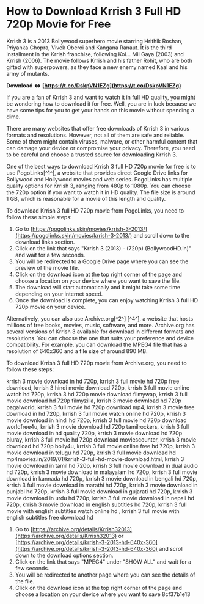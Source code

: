 # How to Download Krrish 3 Full HD 720p Movie for Free
 
Krrish 3 is a 2013 Bollywood superhero movie starring Hrithik Roshan, Priyanka Chopra, Vivek Oberoi and Kangana Ranaut. It is the third installment in the Krrish franchise, following Koi... Mil Gaya (2003) and Krrish (2006). The movie follows Krrish and his father Rohit, who are both gifted with superpowers, as they face a new enemy named Kaal and his army of mutants.
 
**Download ⇔ [https://t.co/DskpVN1EZg](https://t.co/DskpVN1EZg)**


 
If you are a fan of Krrish 3 and want to watch it in full HD quality, you might be wondering how to download it for free. Well, you are in luck because we have some tips for you to get your hands on this movie without spending a dime.
 
There are many websites that offer free downloads of Krrish 3 in various formats and resolutions. However, not all of them are safe and reliable. Some of them might contain viruses, malware, or other harmful content that can damage your device or compromise your privacy. Therefore, you need to be careful and choose a trusted source for downloading Krrish 3.
 
One of the best ways to download Krrish 3 full HD 720p movie for free is to use PogoLinks[^1^], a website that provides direct Google Drive links for Bollywood and Hollywood movies and web series. PogoLinks has multiple quality options for Krrish 3, ranging from 480p to 1080p. You can choose the 720p option if you want to watch it in HD quality. The file size is around 1 GB, which is reasonable for a movie of this length and quality.
 
To download Krrish 3 full HD 720p movie from PogoLinks, you need to follow these simple steps:
 
1. Go to [https://pogolinks.skin/movies/krrish-3-2013/](https://pogolinks.skin/movies/krrish-3-2013/) and scroll down to the download links section.
2. Click on the link that says "Krrish 3 (2013) - (720p) (BollywoodHD.in)" and wait for a few seconds.
3. You will be redirected to a Google Drive page where you can see the preview of the movie file.
4. Click on the download icon at the top right corner of the page and choose a location on your device where you want to save the file.
5. The download will start automatically and it might take some time depending on your internet speed.
6. Once the download is complete, you can enjoy watching Krrish 3 full HD 720p movie on your device.

Alternatively, you can also use Archive.org[^2^] [^4^], a website that hosts millions of free books, movies, music, software, and more. Archive.org has several versions of Krrish 3 available for download in different formats and resolutions. You can choose the one that suits your preference and device compatibility. For example, you can download the MPEG4 file that has a resolution of 640x360 and a file size of around 890 MB.
 
To download Krrish 3 full HD 720p movie from Archive.org, you need to follow these steps:
 
krrish 3 movie download in hd 720p,  krrish 3 full movie hd 720p free download,  krrish 3 hindi movie download 720p,  krrish 3 full movie online watch hd 720p,  krrish 3 hd 720p movie download filmywap,  krrish 3 full movie download hd 720p filmyzilla,  krrish 3 movie download hd 720p pagalworld,  krrish 3 full movie hd 720p download mp4,  krrish 3 movie free download in hd 720p,  krrish 3 full movie watch online hd 720p,  krrish 3 movie download in hindi hd 720p,  krrish 3 full movie hd 720p download worldfree4u,  krrish 3 movie download hd 720p tamilrockers,  krrish 3 full movie download in hd quality 720p,  krrish 3 movie download hd 720p bluray,  krrish 3 full movie hd 720p download moviescounter,  krrish 3 movie download hd 720p bolly4u,  krrish 3 full movie online free hd 720p,  krrish 3 movie download in telugu hd 720p,  krrish 3 full movie download hd mp4moviez.in/2019/01/krrish-3-full-hd-movie-download.html,  krrish 3 movie download in tamil hd 720p,  krrish 3 full movie download in dual audio hd 720p,  krrish 3 movie download in malayalam hd 720p,  krrish 3 full movie download in kannada hd 720p,  krrish 3 movie download in bengali hd 720p,  krrish 3 full movie download in marathi hd 720p,  krrish 3 movie download in punjabi hd 720p,  krrish 3 full movie download in gujarati hd 720p,  krrish 3 movie download in urdu hd 720p,  krrish 3 full movie download in nepali hd 720p,  krrish 3 movie download in english subtitles hd 720p,  krrish 3 full movie with english subtitles watch online hd ,  krrish 3 full movie with english subtitles free download hd

1. Go to [https://archive.org/details/Krrish32013](https://archive.org/details/Krrish32013) or [https://archive.org/details/krrish-3-2013-hd-640x-360](https://archive.org/details/krrish-3-2013-hd-640x-360) and scroll down to the download options section.
2. Click on the link that says "MPEG4" under "SHOW ALL" and wait for a few seconds.
3. You will be redirected to another page where you can see the details of the file.
4. Click on the download icon at the top right corner of the page and choose a location on your device where you want to save 8cf37b1e13


